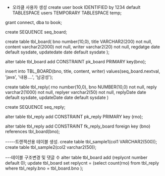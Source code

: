 * 오라클 사용자 생성
create user book IDENTIFIED by 1234
default TABLESPACE users
TEMPORARY TABLESPACE temp;

grant connect, dba to book;

create SEQUENCE seq_board;

create table tbl_board(
    bno number(10,0),
    title VARCHAR2(200) not null,
    content varchar2(2000) not null,
    writer varchar2(20) not null,
    regdatge date default sysdate,
    updatedate date default sysdate
);

alter table tbl_board add CONSTRAINT pk_board
PRIMARY key(bno);

insert into TBL_BOARD(bno, title, content, writer)
values(seq_board.nextval, 'java', '내용....', '남궁성');

create table tbl_reply(
    rno number(10,0),
    bno NUMBER(10,0) not null,
    reply varchar2(1000) not null,
    replyer varchar2(50) not null,
    replyDate date default sysdate,
    updateDate date default sysdate
)

create SEQUENCE seq_reply;

alter table tbl_reply add CONSTRAINT pk_reply PRIMARY key (rno);

alter table tbl_reply add CONSTRAINT fk_reply_board
foreign key (bno) references tbl_board(bno);

-----트랜잭션용 테이블 생성.
create table tbl_sample1(col1 VARCHAR2(500));
create table tbl_sample2(col2 varchar2(50));


---테이블 구조변경 및 댓글 수
alter table tbl_board add (replycnt number default 0);
update tbl_board set replycnt =
(select count(rno) from tbl_reply
where tbl_reply.bno = tbl_board.bno
);